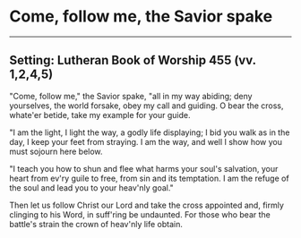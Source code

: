 # Come, follow me, the Savior spake

***

## Setting: Lutheran Book of Worship 455 (vv. 1,2,4,5)

"Come, follow me," the Savior spake,
"all in my way abiding;
deny yourselves, the world forsake,
obey my call and guiding.
O bear the cross, whate'er betide,
take my example for your guide.

"I am the light, I light the way,
a godly life displaying;
I bid you walk as in the day,
I keep your feet from straying.
I am the way, and well I show
how you must sojourn here below.

"I teach you how to shun and flee
what harms your soul's salvation,
your heart from ev'ry guile to free,
from sin and its temptation.
I am the refuge of the soul
and lead you to your heav'nly goal."

Then let us follow Christ our Lord
and take the cross appointed
and, firmly clinging to his Word,
in suff'ring be undaunted.
For those who bear the battle's strain
the crown of heav'nly life obtain.